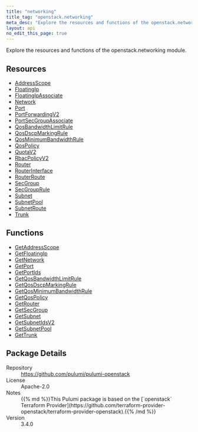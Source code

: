 ```yaml
---
title: "networking"
title_tag: "openstack.networking"
meta_desc: "Explore the resources and functions of the openstack.networking module."
layout: api
no_edit_this_page: true
---
```


<!-- WARNING: this file was generated by Pulumi Docs Generator. -->
<!-- Do not edit by hand unless you're certain you know what you are doing! -->

Explore the resources and functions of the openstack.networking module.

<h2 id="resources">Resources</h2>
<ul class="api">
    <li><a href="addressscope" title="AddressScope"><span class="api-symbol api-symbol--resource"></span>AddressScope</a></li>
    <li><a href="floatingip" title="FloatingIp"><span class="api-symbol api-symbol--resource"></span>FloatingIp</a></li>
    <li><a href="floatingipassociate" title="FloatingIpAssociate"><span class="api-symbol api-symbol--resource"></span>FloatingIpAssociate</a></li>
    <li><a href="network" title="Network"><span class="api-symbol api-symbol--resource"></span>Network</a></li>
    <li><a href="port" title="Port"><span class="api-symbol api-symbol--resource"></span>Port</a></li>
    <li><a href="portforwardingv2" title="PortForwardingV2"><span class="api-symbol api-symbol--resource"></span>PortForwardingV2</a></li>
    <li><a href="portsecgroupassociate" title="PortSecGroupAssociate"><span class="api-symbol api-symbol--resource"></span>PortSecGroupAssociate</a></li>
    <li><a href="qosbandwidthlimitrule" title="QosBandwidthLimitRule"><span class="api-symbol api-symbol--resource"></span>QosBandwidthLimitRule</a></li>
    <li><a href="qosdscpmarkingrule" title="QosDscpMarkingRule"><span class="api-symbol api-symbol--resource"></span>QosDscpMarkingRule</a></li>
    <li><a href="qosminimumbandwidthrule" title="QosMinimumBandwidthRule"><span class="api-symbol api-symbol--resource"></span>QosMinimumBandwidthRule</a></li>
    <li><a href="qospolicy" title="QosPolicy"><span class="api-symbol api-symbol--resource"></span>QosPolicy</a></li>
    <li><a href="quotav2" title="QuotaV2"><span class="api-symbol api-symbol--resource"></span>QuotaV2</a></li>
    <li><a href="rbacpolicyv2" title="RbacPolicyV2"><span class="api-symbol api-symbol--resource"></span>RbacPolicyV2</a></li>
    <li><a href="router" title="Router"><span class="api-symbol api-symbol--resource"></span>Router</a></li>
    <li><a href="routerinterface" title="RouterInterface"><span class="api-symbol api-symbol--resource"></span>RouterInterface</a></li>
    <li><a href="routerroute" title="RouterRoute"><span class="api-symbol api-symbol--resource"></span>RouterRoute</a></li>
    <li><a href="secgroup" title="SecGroup"><span class="api-symbol api-symbol--resource"></span>SecGroup</a></li>
    <li><a href="secgrouprule" title="SecGroupRule"><span class="api-symbol api-symbol--resource"></span>SecGroupRule</a></li>
    <li><a href="subnet" title="Subnet"><span class="api-symbol api-symbol--resource"></span>Subnet</a></li>
    <li><a href="subnetpool" title="SubnetPool"><span class="api-symbol api-symbol--resource"></span>SubnetPool</a></li>
    <li><a href="subnetroute" title="SubnetRoute"><span class="api-symbol api-symbol--resource"></span>SubnetRoute</a></li>
    <li><a href="trunk" title="Trunk"><span class="api-symbol api-symbol--resource"></span>Trunk</a></li>
</ul>

<h2 id="functions">Functions</h2>
<ul class="api">
    <li><a href="getaddressscope" title="GetAddressScope"><span class="api-symbol api-symbol--function"></span>GetAddressScope</a></li>
    <li><a href="getfloatingip" title="GetFloatingIp"><span class="api-symbol api-symbol--function"></span>GetFloatingIp</a></li>
    <li><a href="getnetwork" title="GetNetwork"><span class="api-symbol api-symbol--function"></span>GetNetwork</a></li>
    <li><a href="getport" title="GetPort"><span class="api-symbol api-symbol--function"></span>GetPort</a></li>
    <li><a href="getportids" title="GetPortIds"><span class="api-symbol api-symbol--function"></span>GetPortIds</a></li>
    <li><a href="getqosbandwidthlimitrule" title="GetQosBandwidthLimitRule"><span class="api-symbol api-symbol--function"></span>GetQosBandwidthLimitRule</a></li>
    <li><a href="getqosdscpmarkingrule" title="GetQosDscpMarkingRule"><span class="api-symbol api-symbol--function"></span>GetQosDscpMarkingRule</a></li>
    <li><a href="getqosminimumbandwidthrule" title="GetQosMinimumBandwidthRule"><span class="api-symbol api-symbol--function"></span>GetQosMinimumBandwidthRule</a></li>
    <li><a href="getqospolicy" title="GetQosPolicy"><span class="api-symbol api-symbol--function"></span>GetQosPolicy</a></li>
    <li><a href="getrouter" title="GetRouter"><span class="api-symbol api-symbol--function"></span>GetRouter</a></li>
    <li><a href="getsecgroup" title="GetSecGroup"><span class="api-symbol api-symbol--function"></span>GetSecGroup</a></li>
    <li><a href="getsubnet" title="GetSubnet"><span class="api-symbol api-symbol--function"></span>GetSubnet</a></li>
    <li><a href="getsubnetidsv2" title="GetSubnetIdsV2"><span class="api-symbol api-symbol--function"></span>GetSubnetIdsV2</a></li>
    <li><a href="getsubnetpool" title="GetSubnetPool"><span class="api-symbol api-symbol--function"></span>GetSubnetPool</a></li>
    <li><a href="gettrunk" title="GetTrunk"><span class="api-symbol api-symbol--function"></span>GetTrunk</a></li>
</ul>

<h2 id="package-details">Package Details</h2>
<dl class="package-details">
	<dt>Repository</dt>
	<dd><a href="https://github.com/pulumi/pulumi-openstack">https://github.com/pulumi/pulumi-openstack</a></dd>
	<dt>License</dt>
	<dd>Apache-2.0</dd>
	<dt>Notes</dt>
	<dd>{{% md %}}This Pulumi package is based on the [`openstack` Terraform Provider](https://github.com/terraform-provider-openstack/terraform-provider-openstack).{{% /md %}}</dd>
	<dt>Version</dt>
	<dd>3.4.0</dd>
</dl>

